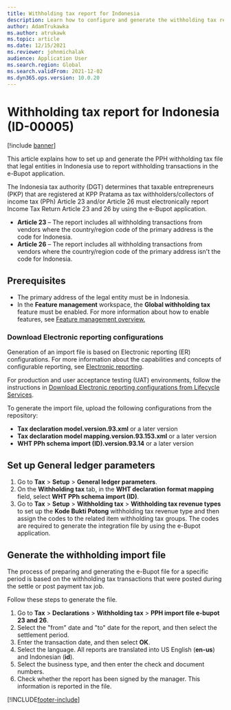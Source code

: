 ```yaml
---
title: Withholding tax report for Indonesia
description: Learn how to configure and generate the withholding tax report for Indonesia, including an oultine on setting up general ledger parameters.
author: AdamTrukawka
ms.author: atrukawk
ms.topic: article
ms.date: 12/15/2021
ms.reviewer: johnmichalak
audience: Application User
ms.search.region: Global
ms.search.validFrom: 2021-12-02
ms.dyn365.ops.version: 10.0.20
---
```


# Withholding tax report for Indonesia (ID-00005)

[!include [banner](../../includes/banner.md)]

This article explains how to set up and generate the PPH withholding tax file that legal entities in Indonesia use to report withholding transactions in the e-Bupot application.

The Indonesia tax authority (DGT) determines that taxable entrepreneurs (PKP) that are registered at KPP Pratama as tax withholders/collectors of income tax (PPh) Article 23 and/or Article 26 must electronically report Income Tax Return Article 23 and 26 by using the e-Bupot application. 

- **Article 23** – The report includes all withholding transactions from vendors where the country/region code of the primary address is the code for Indonesia.
- **Article 26** – The report includes all withholding transactions from vendors where the country/region code of the primary address isn't the code for Indonesia.

## Prerequisites

- The primary address of the legal entity must be in Indonesia.
- In the **Feature management** workspace, the **Global withholding tax** feature must be enabled. For more information about how to enable features, see [Feature management overview.](../../../fin-ops-core/fin-ops/get-started/feature-management/feature-management-overview.md)

### Download Electronic reporting configurations

Generation of an import file is based on Electronic reporting (ER) configurations. For more information about the capabilities and concepts of configurable reporting, see [Electronic reporting](../../../fin-ops-core/dev-itpro/analytics/general-electronic-reporting.md).

For production and user acceptance testing (UAT) environments, follow the instructions in [Download Electronic reporting configurations from Lifecycle Services](../../../fin-ops-core/dev-itpro/analytics/download-electronic-reporting-configuration-lcs.md).

To generate the import file, upload the following configurations from the repository:

- **Tax declaration model.version.93.xml** or a later version
- **Tax declaration model mapping.version.93.153.xml** or a later version
- **WHT PPh schema import (ID).version.93.14**  or a later version

## Set up General ledger parameters

1. Go to **Tax** \> **Setup** \> **General ledger parameters**.
2. On the **Withholding tax** tab, in the **WHT declaration format mapping** field, select **WHT PPh schema import (ID)**. 
3. Go to **Tax** \> **Setup** \> **Withholding tax** \> **Withholding tax revenue types** to set up the **Kode Bukti Potong** withholding tax revenue type and then assign the codes to the related item withholding tax groups. The codes are required to generate the integration file by using the e-Bupot application. 

## Generate the withholding import file

The process of preparing and generating the e-Bupot file for a specific period is based on the withholding tax transactions that were posted during the settle or post payment tax job.

Follow these steps to generate the file.

1. Go to **Tax** \> **Declarations** \> **Withholding tax** \> **PPH import file e-bupot 23 and 26**.
2. Select the "from" date and "to" date for the report, and then select the settlement period.
3. Enter the transaction date, and then select **OK**.
4. Select the language. All reports are translated into US English (**en-us**) and Indonesian (**id**).
5. Select the business type, and then enter the check and document numbers. 
6. Check whether the report has been signed by the manager. This information is reported in the file. 

[!INCLUDE[footer-include](../../../includes/footer-banner.md)]
